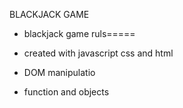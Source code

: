 
BLACKJACK GAME

- blackjack game ruls=====

- created with javascript css and html

- DOM manipulatio
  
- function and objects

